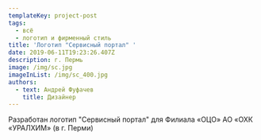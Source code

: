 ```yaml
---
templateKey: project-post
tags:
  - всё
  - логотип и фирменный стиль
title: 'Логотип "Сервисный портал" '
date: 2019-06-11T19:23:26.407Z
description: г. Пермь
image: /img/sc.jpg
imageInList: /img/sc_400.jpg
authors:
  - text: Андрей Фуфачев
    title: Дизайнер
---
```

Разработан логотип "Сервисный портал" для Филиала «ОЦО» АО «ОХК «УРАЛХИМ» (в г. Перми)
